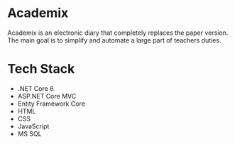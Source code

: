 # Academix
Academix is ​​an electronic diary that completely replaces the paper version.
The main goal is to simplify and automate a large part of teachers duties.
# Tech Stack
- .NET Core 6
- ASP.NET Core MVC
- Entity Framework Core
- HTML
- CSS
- JavaScript
- MS SQL

